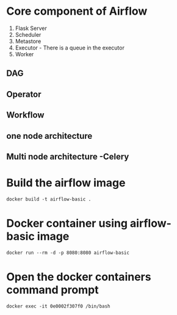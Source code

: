 # Core component of Airflow

1. Flask Server
2. Scheduler
3. Metastore
4. Executor - There is a queue in the executor
5. Worker

## DAG

## Operator

## Workflow

## one node architecture

## Multi node architecture -Celery

# Build the airflow image

```
docker build -t airflow-basic .
```

# Docker container using airflow-basic image

```
docker run --rm -d -p 8080:8080 airflow-basic
```

# Open the docker containers command prompt

```
docker exec -it 0e0002f307f0 /bin/bash
```
